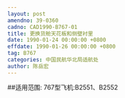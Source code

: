 ```yaml
---
layout: post
amendno: 39-0360
cadno: CAD1990-B767-01
title: 更换货舱天花板和侧壁衬里
date: 1990-01-24 00:00:00 +0800
effdate: 1990-01-26 00:00:00 +0800
tag: B767
categories: 中国民航华北局适航处
author: 陈岳宏
---
```


##适用范围:
767型飞机:B2551、B2552

